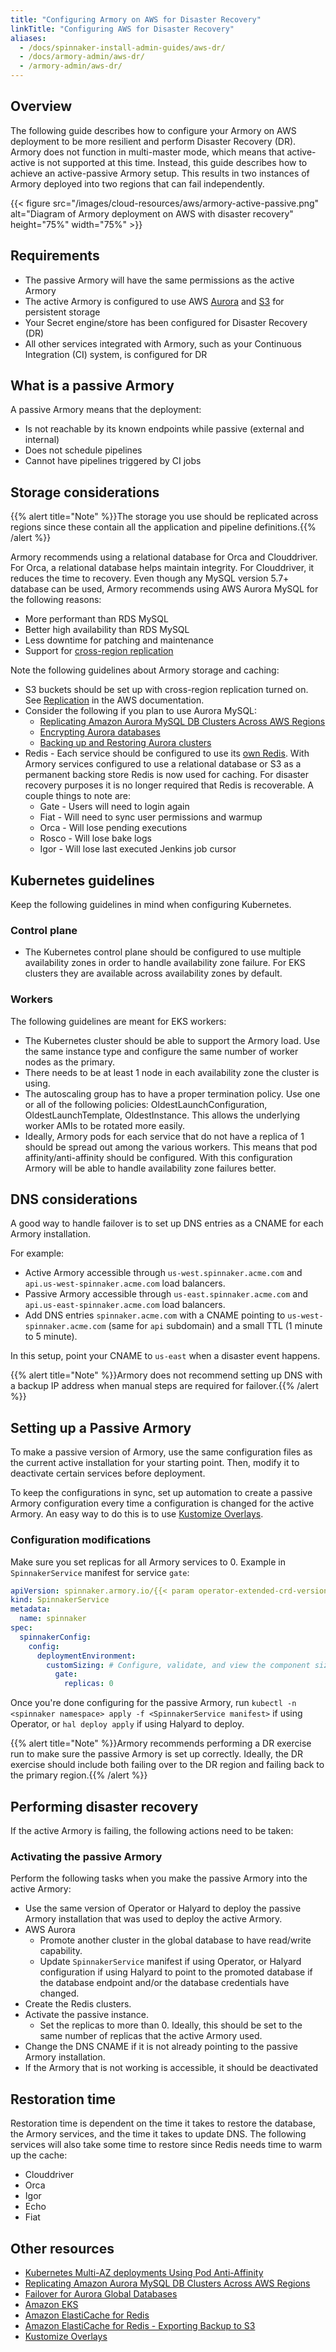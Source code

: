 ```yaml
---
title: "Configuring Armory on AWS for Disaster Recovery"
linkTitle: "Configuring AWS for Disaster Recovery"
aliases:
  - /docs/spinnaker-install-admin-guides/aws-dr/
  - /docs/armory-admin/aws-dr/
  - /armory-admin/aws-dr/
---
```


## Overview

The following guide describes how to configure your Armory on AWS deployment to be more resilient and perform Disaster Recovery (DR). Armory does not function in multi-master mode, which means that active-active is not supported at this time. Instead, this guide describes how to achieve an active-passive Armory setup. This results in two instances of Armory deployed into two regions that can fail independently.

{{< figure src="/images/cloud-resources/aws/armory-active-passive.png"
alt="Diagram of Armory deployment on AWS with disaster recovery"
height="75%" width="75%" >}}

## Requirements

- The passive Armory will have the same permissions as the active Armory
- The active Armory is configured to use AWS [Aurora](https://docs.aws.amazon.com/AmazonRDS/latest/AuroraUserGuide/CHAP_AuroraOverview.html) and [S3](https://docs.aws.amazon.com/AmazonS3/latest/gsg/GetStartedWithS3.html) for persistent storage
- Your Secret engine/store has been configured for Disaster Recovery (DR)
- All other services integrated with Armory, such as your Continuous Integration (CI) system, is configured for DR

## What is a passive Armory

A passive Armory means that the deployment:

- Is not reachable by its known endpoints while passive (external and internal)
- Does not schedule pipelines
- Cannot have pipelines triggered by CI jobs

## Storage considerations

{{% alert title="Note" %}}The storage you use should be replicated across regions since these contain all the application and pipeline definitions.{{% /alert %}}

Armory recommends using a relational database for Orca and Clouddriver. For Orca, a relational database helps maintain integrity. For Clouddriver, it reduces the time to recovery. Even though any MySQL version 5.7+ database can be used, Armory recommends using AWS Aurora MySQL for the following reasons:

- More performant than RDS MySQL
- Better high availability than RDS MySQL
- Less downtime for patching and maintenance
- Support for [cross-region replication](https://docs.aws.amazon.com/AmazonRDS/latest/AuroraUserGuide/AuroraMySQL.Replication.CrossRegion.html)

Note the following guidelines about Armory storage and caching:

* S3 buckets should be set up with cross-region replication turned on. See [Replication](https://docs.aws.amazon.com/AmazonS3/latest/dev/replication.html) in the AWS documentation.
* Consider the following if you plan to use Aurora MySQL:
    - [Replicating Amazon Aurora MySQL DB Clusters Across AWS Regions](https://docs.aws.amazon.com/AmazonRDS/latest/AuroraUserGuide/AuroraMySQL.Replication.CrossRegion.html)
    - [Encrypting Aurora databases](https://docs.aws.amazon.com/AmazonRDS/latest/AuroraUserGuide/Encryption.html)
    - [Backing up and Restoring Aurora clusters](https://docs.aws.amazon.com/AmazonRDS/latest/AuroraUserGuide/Aurora.Managing.Backups.html)
* Redis - Each service should be configured to use its [own Redis](https://www.spinnaker.io/setup/productionize/caching/externalize-redis/#configure-per-service-redis). With Armory services configured to use a relational database or S3 as a permanent backing store Redis is now used for caching. For disaster recovery purposes it is no longer required that Redis is recoverable. A couple things to note are:
    - Gate - Users will need to login again
    - Fiat - Will need to sync user permissions and warmup
    - Orca - Will lose pending executions
    - Rosco - Will lose bake logs
    - Igor - Will lose last executed Jenkins job cursor

## Kubernetes guidelines
Keep the following guidelines in mind when configuring Kubernetes.

### Control plane

* The Kubernetes control plane should be configured to use multiple availability zones in order to handle availability zone failure. For EKS clusters they are available across availability zones by default.


### Workers

The following guidelines are meant for EKS workers:

* The Kubernetes cluster should be able to support the Armory load. Use the same instance type and configure the same number of worker nodes as the primary.
* There needs to be at least 1 node in each availability zone the cluster is using.
* The autoscaling group has to have a proper termination policy. Use one or all of the following policies: OldestLaunchConfiguration, OldestLaunchTemplate, OldestInstance. This allows the underlying worker AMIs to be rotated more easily.
* Ideally, Armory pods for each service that do not have a replica of 1 should be spread out among the various workers. This means that pod affinity/anti-affinity should be configured. With this configuration Armory will be able to handle availability zone failures better.

## DNS considerations

A good way to handle failover is to set up DNS entries as a CNAME for each Armory installation.

For example:

- Active Armory accessible through `us-west.spinnaker.acme.com` and `api.us-west-spinnaker.acme.com` load balancers.
- Passive Armory accessible through `us-east.spinnaker.acme.com` and `api.us-east-spinnaker.acme.com` load balancers.
- Add DNS entries `spinnaker.acme.com` with a CNAME pointing to `us-west-spinnaker.acme.com` (same for `api` subdomain) and a small TTL (1 minute to 5 minute).

In this setup, point your CNAME to `us-east` when a disaster event happens.

{{% alert title="Note" %}}Armory does not recommend setting up DNS with a backup IP address when manual steps are required for failover.{{% /alert %}}

## Setting up a Passive Armory

To make a passive version of Armory, use the same configuration files as the current active installation for your starting point. Then, modify it to deactivate certain services before deployment.

To keep the configurations in sync, set up automation to create a passive Armory configuration every time a configuration is changed for the active Armory. An easy way to do this is to use [Kustomize Overlays](https://www.mirantis.com/blog/introduction-to-kustomize-part-2-overriding-values-with-overlays/).

### Configuration modifications

Make sure you set replicas for all Armory services to 0. Example in `SpinnakerService` manifest for service `gate`:

```yaml
apiVersion: spinnaker.armory.io/{{< param operator-extended-crd-version >}}
kind: SpinnakerService
metadata:
  name: spinnaker
spec:
  spinnakerConfig:
    config:
      deploymentEnvironment:
        customSizing: # Configure, validate, and view the component sizings for the Armory services.
          gate:
            replicas: 0
```

Once you're done configuring for the passive Armory, run `kubectl -n <spinnaker namespace> apply -f <SpinnakerService manifest>` if using Operator, or `hal deploy apply` if using Halyard to deploy.

{{% alert title="Note" %}}Armory recommends performing a DR exercise run to make sure the passive Armory is set up correctly. Ideally, the DR exercise should include both failing over to the DR region and failing back to the primary region.{{% /alert %}}

## Performing disaster recovery

If the active Armory is failing, the following actions need to be taken:

### Activating the passive Armory

Perform the following tasks when you make the passive Armory into the active Armory:

* Use the same version of Operator or Halyard to deploy the passive Armory installation that was used to deploy the active Armory.
* AWS Aurora
    * Promote another cluster in the global database to have read/write capability.
    * Update `SpinnakerService` manifest if using Operator, or Halyard configuration if using Halyard to point to the promoted database if the database endpoint and/or the database credentials have changed.
* Create the Redis clusters.
* Activate the passive instance.
    * Set the replicas to more than 0. Ideally, this should be set to the same number of replicas that the active Armory used.
* Change the DNS CNAME if it is not already pointing to the passive Armory installation.
* If the Armory that is not working is accessible, it should be deactivated

## Restoration time

Restoration time is dependent on the time it takes to restore the database, the Armory services, and the time it takes to update DNS. The following services will also take some time to restore since Redis needs time to warm up the cache:

- Clouddriver
- Orca
- Igor
- Echo
- Fiat

## Other resources
- [Kubernetes Multi-AZ deployments Using Pod Anti-Affinity](https://blog.verygoodsecurity.com/posts/kubernetes-multi-az-deployments-using-pod-anti-affinity/)
- [Replicating Amazon Aurora MySQL DB Clusters Across AWS Regions](https://docs.aws.amazon.com/AmazonRDS/latest/AuroraUserGuide/AuroraMySQL.Replication.CrossRegion.html)
- [Failover for Aurora Global Databases](https://docs.aws.amazon.com/AmazonRDS/latest/AuroraUserGuide/aurora-global-database.html#aurora-global-database-failover)
- [Amazon EKS](https://docs.aws.amazon.com/eks/index.html)
- [Amazon ElastiCache for Redis](https://docs.aws.amazon.com/AmazonElastiCache/latest/red-ug/index.html)
- [Amazon ElastiCache for Redis - Exporting Backup to S3](https://docs.aws.amazon.com/AmazonElastiCache/latest/red-ug/backups-exporting.html)
- [Kustomize Overlays](https://www.mirantis.com/blog/introduction-to-kustomize-part-2-overriding-values-with-overlays/)
